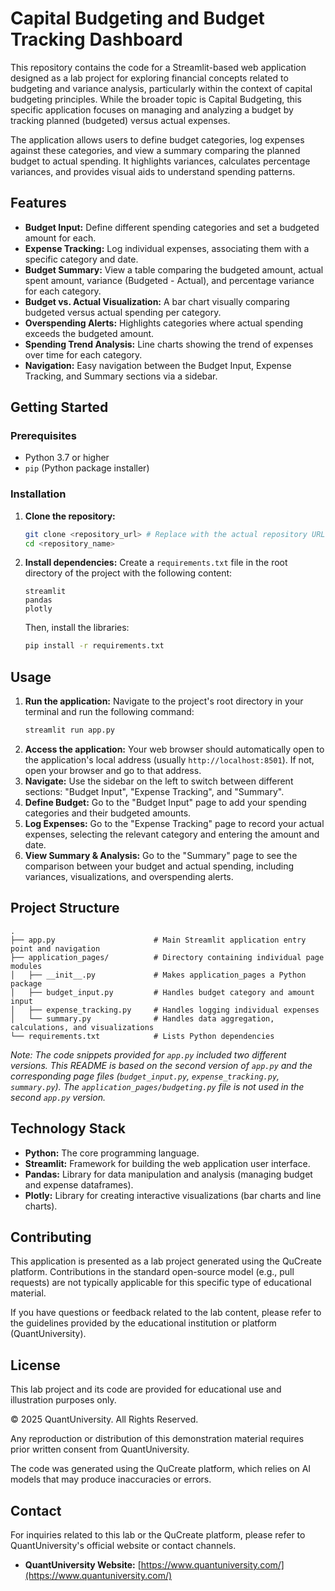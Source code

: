 # Capital Budgeting and Budget Tracking Dashboard

This repository contains the code for a Streamlit-based web application designed as a lab project for exploring financial concepts related to budgeting and variance analysis, particularly within the context of capital budgeting principles. While the broader topic is Capital Budgeting, this specific application focuses on managing and analyzing a budget by tracking planned (budgeted) versus actual expenses.

The application allows users to define budget categories, log expenses against these categories, and view a summary comparing the planned budget to actual spending. It highlights variances, calculates percentage variances, and provides visual aids to understand spending patterns.

## Features

*   **Budget Input:** Define different spending categories and set a budgeted amount for each.
*   **Expense Tracking:** Log individual expenses, associating them with a specific category and date.
*   **Budget Summary:** View a table comparing the budgeted amount, actual spent amount, variance (Budgeted - Actual), and percentage variance for each category.
*   **Budget vs. Actual Visualization:** A bar chart visually comparing budgeted versus actual spending per category.
*   **Overspending Alerts:** Highlights categories where actual spending exceeds the budgeted amount.
*   **Spending Trend Analysis:** Line charts showing the trend of expenses over time for each category.
*   **Navigation:** Easy navigation between the Budget Input, Expense Tracking, and Summary sections via a sidebar.

## Getting Started

### Prerequisites

*   Python 3.7 or higher
*   `pip` (Python package installer)

### Installation

1.  **Clone the repository:**
    ```bash
    git clone <repository_url> # Replace with the actual repository URL
    cd <repository_name>
    ```
2.  **Install dependencies:**
    Create a `requirements.txt` file in the root directory of the project with the following content:
    ```
    streamlit
    pandas
    plotly
    ```
    Then, install the libraries:
    ```bash
    pip install -r requirements.txt
    ```

## Usage

1.  **Run the application:**
    Navigate to the project's root directory in your terminal and run the following command:
    ```bash
    streamlit run app.py
    ```
2.  **Access the application:**
    Your web browser should automatically open to the application's local address (usually `http://localhost:8501`). If not, open your browser and go to that address.
3.  **Navigate:**
    Use the sidebar on the left to switch between different sections: "Budget Input", "Expense Tracking", and "Summary".
4.  **Define Budget:**
    Go to the "Budget Input" page to add your spending categories and their budgeted amounts.
5.  **Log Expenses:**
    Go to the "Expense Tracking" page to record your actual expenses, selecting the relevant category and entering the amount and date.
6.  **View Summary & Analysis:**
    Go to the "Summary" page to see the comparison between your budget and actual spending, including variances, visualizations, and overspending alerts.

## Project Structure

```
.
├── app.py                      # Main Streamlit application entry point and navigation
├── application_pages/          # Directory containing individual page modules
│   ├── __init__.py             # Makes application_pages a Python package
│   ├── budget_input.py         # Handles budget category and amount input
│   ├── expense_tracking.py     # Handles logging individual expenses
│   └── summary.py              # Handles data aggregation, calculations, and visualizations
└── requirements.txt            # Lists Python dependencies
```

*Note: The code snippets provided for `app.py` included two different versions. This README is based on the second version of `app.py` and the corresponding page files (`budget_input.py`, `expense_tracking.py`, `summary.py`). The `application_pages/budgeting.py` file is not used in the second `app.py` version.*

## Technology Stack

*   **Python:** The core programming language.
*   **Streamlit:** Framework for building the web application user interface.
*   **Pandas:** Library for data manipulation and analysis (managing budget and expense dataframes).
*   **Plotly:** Library for creating interactive visualizations (bar charts and line charts).

## Contributing

This application is presented as a lab project generated using the QuCreate platform. Contributions in the standard open-source model (e.g., pull requests) are not typically applicable for this specific type of educational material.

If you have questions or feedback related to the lab content, please refer to the guidelines provided by the educational institution or platform (QuantUniversity).

## License

This lab project and its code are provided for educational use and illustration purposes only.

© 2025 QuantUniversity. All Rights Reserved.

Any reproduction or distribution of this demonstration material requires prior written consent from QuantUniversity.

The code was generated using the QuCreate platform, which relies on AI models that may produce inaccuracies or errors.

## Contact

For inquiries related to this lab or the QuCreate platform, please refer to QuantUniversity's official website or contact channels.

*   **QuantUniversity Website:** [https://www.quantuniversity.com/](https://www.quantuniversity.com/)

